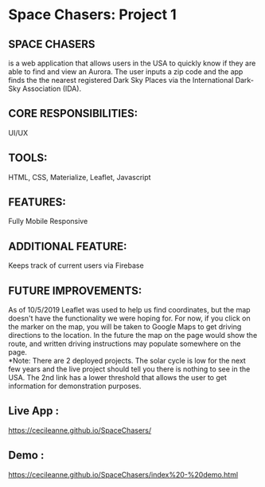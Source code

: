 # Space Chasers: Project 1

## SPACE CHASERS 
is a web application that allows users in the USA to quickly know if they are able to find and view an Aurora. The user inputs a zip code and the app finds the the nearest registered Dark Sky Places via the International Dark-Sky Association (IDA).

## CORE RESPONSIBILITIES:
UI/UX

## TOOLS:
HTML, CSS, Materialize, Leaflet, Javascript

## FEATURES: 
Fully Mobile Responsive

## ADDITIONAL FEATURE: 
Keeps track of current users via Firebase

## FUTURE IMPROVEMENTS: 
As of 10/5/2019 Leaflet was used to help us find coordinates, but the map doesn't have the functionality we were hoping for. For now, if you click on the marker on the map, you will be taken to Google Maps to get driving directions to the location. In the future the map on the page would show the route, and written driving instructions may populate somewhere on the page.
<br>
*Note: There are 2 deployed projects. The solar cycle is low for the next few years and the live project should tell you there is nothing to see in the USA. The 2nd link has a lower threshold that allows the user to get information for demonstration purposes.

## Live App :

https://cecileanne.github.io/SpaceChasers/ 

## Demo :

https://cecileanne.github.io/SpaceChasers/index%20-%20demo.html 
